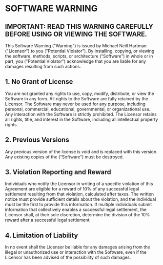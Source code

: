 # SOFTWARE WARNING

## IMPORTANT: READ THIS WARNING CAREFULLY BEFORE USING OR VIEWING THE SOFTWARE.

This Software Warning ("Warning") is issued by Michael Neill Hartman ("Licensor") to you ("Potential Violator"). By installing, copying, or viewing the software, methods, scripts, or architecture ("Software") in whole or in part, you ("Potential Violator") acknowledge that you are liable for any damages resulting from such actions.

## 1. No Grant of License

You are not granted any rights to use, copy, modify, distribute, or view the Software in any form. All rights to the Software are fully retained by the Licensor. The Software may never be used for any purpose, including personal, commercial, educational, governmental, or organizational use. Any interaction with the Software is strictly prohibited. The Licensor retains all rights, title, and interest in the Software, including all intellectual property rights.

## 2. Previous Versions

Any previous version of the license is void and is replaced with this version. Any existing copies of the ("Software") must be destroyed.

## 3. Violation Reporting and Reward

Individuals who notify the Licensor in writing of a specific violation of this Agreement are eligible for a reward of 10% of any successful legal settlement resulting from that violation, calculated after taxes. The written notice must provide sufficient details about the violation, and the individual must be the first to provide this information. If multiple individuals submit information that collectively enables a successful legal settlement, the Licensor shall, at their sole discretion, determine the division of the 10% reward after a successful legal settlement.

## 4. Limitation of Liability

In no event shall the Licensor be liable for any damages arising from the illegal or unauthorized use or interaction with the Software, even if the Licensor has been advised of the possibility of such damages.
